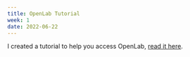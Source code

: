 ```yaml
---
title: OpenLab Tutorial
week: 1
date: 2022-06-22
---
```

I created a tutorial to help you access OpenLab, <a href="http://localhost:4000/ICS33-S22/readings/openlab-tutorial/">read it here</a>.